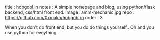 title : hobgobl.in
notes : A simple homepage and blog, using python/flask backend, css/html front end.
image : amm-mechanic.jpg
repo  : https://github.com/0xmaka/hobgobl.in
order : 3

When you don't do front end, but you do do things yourself.. Oh and you use python for eveything.